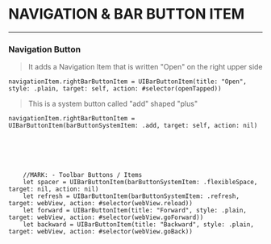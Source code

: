 # NAVIGATION & BAR BUTTON ITEM

---
### Navigation Button

> It adds a Navigation Item that is written "Open" on the right upper side

    navigationItem.rightBarButtonItem = UIBarButtonItem(title: "Open", style: .plain, target: self, action: #selector(openTapped))

> This is a system button called "add" shaped "plus"  

    navigationItem.rightBarButtonItem = UIBarButtonItem(barButtonSystemItem: .add, target: self, action: nil)
        
        
        
        
        
        
        //MARK: - Toolbar Buttons / Items
        let spacer = UIBarButtonItem(barButtonSystemItem: .flexibleSpace, target: nil, action: nil)
        let refresh = UIBarButtonItem(barButtonSystemItem: .refresh, target: webView, action: #selector(webView.reload))
        let forward = UIBarButtonItem(title: "Forward", style: .plain, target: webView, action: #selector(webView.goForward))
        let backward = UIBarButtonItem(title: "Backward", style: .plain, target: webView, action: #selector(webView.goBack))
